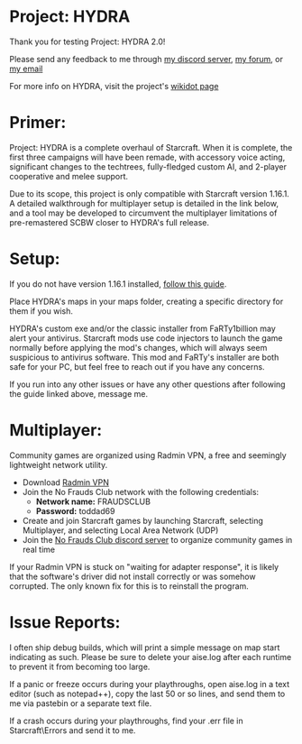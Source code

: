 # Project: HYDRA

Thank you for testing Project: HYDRA 2.0!

Please send any feedback to me through [my discord server](https://discordapp.com/invite/s5SKBmY), [my forum](https://thenofraudsclub.proboards.com), or [my email](mailto:Pronogo@hotmail.com)

For more info on HYDRA, visit the project's [wikidot page](http://pr0nogo.wikidot.com/sc-hydra)

# Primer:

Project: HYDRA is a complete overhaul of Starcraft. When it is complete, the first three campaigns will have been remade, with accessory voice acting, significant changes to the techtrees, fully-fledged custom AI, and 2-player cooperative and melee support.

Due to its scope, this project is only compatible with Starcraft version 1.16.1. A detailed walkthrough for multiplayer setup is detailed in the link below, and a tool may be developed to circumvent the multiplayer limitations of pre-remastered SCBW closer to HYDRA's full release.

# Setup:
If you do not have version 1.16.1 installed, [follow this guide](http://pr0nogo.wikidot.com/sc-play).

Place HYDRA's maps in your maps folder, creating a specific directory for them if you wish.

HYDRA's custom exe and/or the classic installer from FaRTy1billion may alert your antivirus. Starcraft mods use code injectors to launch the game normally before applying the mod's changes, which will always seem suspicious to antivirus software. This mod and FaRTy's installer are both safe for your PC, but feel free to reach out if you have any concerns.

If you run into any other issues or have any other questions after following the guide linked above, message me.

# Multiplayer:
Community games are organized using Radmin VPN, a free and seemingly lightweight network utility.

* Download [Radmin VPN](https://www.radmin-vpn.com/)
* Join the No Frauds Club network with the following credentials:
  * __Network name:__ FRAUDSCLUB
  * __Password:__ toddad69
* Create and join Starcraft games by launching Starcraft, selecting Multiplayer, and selecting Local Area Network (UDP)
* Join the [No Frauds Club discord server](https://discordapp.com/invite/s5SKBmY) to organize community games in real time

If your Radmin VPN is stuck on "waiting for adapter response", it is likely that the software's driver did not install correctly or was somehow corrupted. The only known fix for this is to reinstall the program.

# Issue Reports:
I often ship debug builds, which will print a simple message on map start indicating as such. Please be sure to delete your aise.log after each runtime to prevent it from becoming too large.

If a panic or freeze occurs during your playthroughs, open aise.log in a text editor (such as notepad++), copy the last 50 or so lines, and send them to me via pastebin or a separate text file.

If a crash occurs during your playthroughs, find your .err file in Starcraft\Errors and send it to me.
